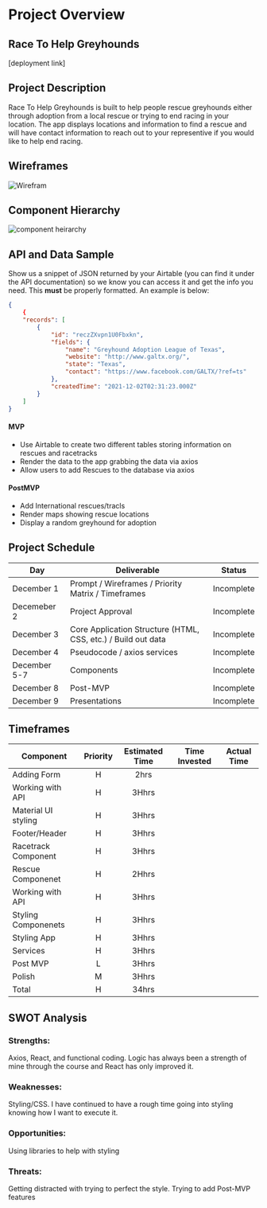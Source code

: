 # Project Overview

## Race To Help Greyhounds

[deployment link]

## Project Description

Race To Help Greyhounds is built to help people rescue greyhounds either through adoption from a local rescue or trying to end racing in your location. The app displays locations and information to find a rescue and will have contact information to reach out to your representive if you would like to help end racing.

## Wireframes

![Wirefram](https://i.imgur.com/pDCqb4O.png)

## Component Hierarchy

![component heirarchy](https://i.imgur.com/Kd24g6h.png)

## API and Data Sample

Show us a snippet of JSON returned by your Airtable (you can find it under the API documentation) so we know you can access it and get the info you need. This __must__ be properly formatted. An example is below:

```json
{
    {
    "records": [
        {
            "id": "reczZXvpn1U0Fbxkn",
            "fields": {
                "name": "Greyhound Adoption League of Texas",
                "website": "http://www.galtx.org/",
                "state": "Texas",
                "contact": "https://www.facebook.com/GALTX/?ref=ts"
            },
            "createdTime": "2021-12-02T02:31:23.000Z"
        }
    ]
}
```


#### MVP 

- Use Airtable to create two different tables storing information on rescues and racetracks
- Render the data to the app grabbing the data via axios
- Allow users to add Rescues to the database via axios


#### PostMVP  

- Add International rescues/tracls
- Render maps showing rescue locations
- Display a random greyhound for adoption

## Project Schedule



|  Day | Deliverable | Status
|---|---| ---|
|December 1| Prompt / Wireframes / Priority Matrix / Timeframes | Incomplete
|Decemeber 2| Project Approval | Incomplete
|December 3| Core Application Structure (HTML, CSS, etc.) / Build out data| Incomplete
|December 4| Pseudocode / axios services | Incomplete
|December 5-7| Components  | Incomplete
|December 8| Post-MVP | Incomplete
|December 9| Presentations | Incomplete

## Timeframes

| Component | Priority | Estimated Time | Time Invested | Actual Time |
| --- | :---: |  :---: | :---: | :---: |
| Adding Form | H |2hrs |  |  |
| Working with API | H|3Hhrs | |  |  |
| Material UI styling | H|3Hhrs | |  |  |
| Footer/Header | H|3Hhrs | |  |  |
| Racetrack Component| H|3Hhrs | |  |  |
| Rescue Componenet | H|2Hhrs | |  |  |
| Working with API | H|3Hhrs | |  |  |
| Styling Componenets| H|3Hhrs | |  |  |
| Styling App | H|3Hhrs | |  |  |
| Services |H | 3Hhrs | |  |  |
| Post MVP | L |3Hhrs | |  |  |
| Polish | M |3Hhrs | |  |  |
| Total | H | 34hrs|  |  |

## SWOT Analysis

### Strengths:
Axios, React, and functional coding. Logic has always been a strength of mine through the course and React has only improved it.

### Weaknesses:
Styling/CSS. I have continued to have a rough time going into styling knowing how I want to execute it.

### Opportunities:
Using libraries to help with styling

### Threats:
Getting distracted with trying to perfect the style. Trying to add Post-MVP features
